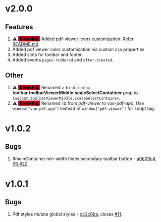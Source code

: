 # v2.0.0

## Features

1. ⚠️ **<span style="background: #bd011b; color:black; border-radius: 2px; padding: 0 5px">breaking</span>** Added pdf-viewer icons customization. Refer [README.md](./README.md "README.md").
1. Added pdf viewer color customization via custom css properties.
1. Added slots for toolbar and footer.
1. Added events `pages-rendered` and `after-created`.

## Other

1. ⚠️ **<span style="background: #bd011b; color:black; border-radius: 2px; padding: 0 5px">breaking</span>** Renamed `v-bind:config` **toolbar.toolbarViewerMiddle.scaleSelectContatiner** prop to `toolbar.toolbarViewerMiddle.scaleSelectContainer`.
1. ⚠️ **<span style="background: #bd011b; color:black; border-radius: 2px; padding: 0 5px">breaking</span>** Renamed lib from _pdf-viewer_ to _vue-pdf-app_. Use `window["vue-pdf-app"]` instead of `window["pdf-viewer"]` for script tag.

# v1.0.2

## Bugs

1. #mainContainer min-width hides secondary toolbar button - [a0b09c4](https://github.com/sandanat/vue-pdf-app/pull/20/commits/a0b09c4b86632f0b816856534f3975a2c0817e62), [PR #20](https://github.com/sandanat/vue-pdf-app/pull/20).

# v1.0.1

## Bugs

1. Pdf styles mutate global styles - [dc3c6ba](https://github.com/sandanat/vue-pdf-app/pull/13/commits/dc3c6ba7d9fde22753a9073c117628179e07e63e), closes [#11](https://github.com/sandanat/vue-pdf-app/issues/11).
